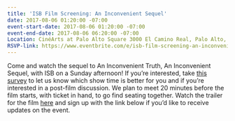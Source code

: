 ```yaml
---
title: 'ISB Film Screening: An Inconvenient Sequel'
date: 2017-08-06 01:20:00 -07:00
event-start-date: 2017-08-06 01:20:00 -07:00
event-end-date: 2017-08-06 06:20:00 -07:00
Location: CinéArts at Palo Alto Square 3000 El Camino Real, Palo Alto, CA 94306
RSVP-link: https://www.eventbrite.com/e/isb-film-screening-an-inconvenient-sequel-tickets-36589421946
---
```


Come and watch the sequel to An Inconvenient Truth, An Inconvenient Sequel, with ISB on a Sunday afternoon! If you’re interested, take [this survey](https://goo.gl/forms/hFi4HAzYuRJXxtvs2) to let us know which show time is better for you and if you’re interested in a post-film discussion. We plan to meet 20 minutes before the film starts, with ticket in hand, to go find seating together. Watch the trailer for the film [here](https://www.youtube.com/watch?v=3ZLZeeE_4nI) and sign up with the link below if you’d like to receive updates on the event. 